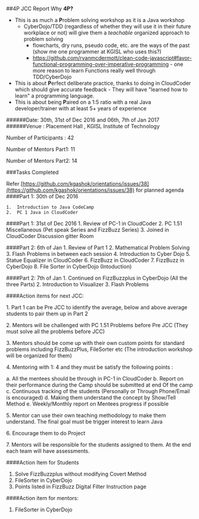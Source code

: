##4P JCC Report
Why **4P?**
 
- This is as much a **P**roblem solving workshop as it is a Java workshop
     - CyberDojo/TDD (regardless of whether they will use it in their future workplace or not) will give them a _teachable_ organized approach to problem solving 
        - flowcharts, dry runs, pseudo code, etc. are the ways of the past (show me one programmer at KGISL who uses this?)
        - https://github.com/ryanmcdermott/clean-code-javascript#favor-functional-programming-over-imperative-programming - one more reason to learn Functions really well through TDD/CyberDojo
- This is about **P**erfect deliberate practice, thanks to doing in CloudCoder which should give accurate feedback 
        - They will have "learned how to learn" a programming language. 
- This is about being **P**aired on a 1:5 ratio with a real Java developer/trainer  with at least 5+ years of experience

######Date: 30th, 31st of Dec 2016 and 06th, 7th of Jan 2017
######Venue : Placement Hall , KGISL Institute of Technology

<p>Number of Participants  : 42</p>
<p>Number of Mentors Part1: 11</p> 
<p>Number of Mentors Part2: 14</p> 

###Tasks Completed 

Refer [https://github.com/kgashok/orientations/issues/38](https://github.com/kgashok/orientations/issues/38) for planned agenda
####Part 1: 30th of Dec 2016

	1.	Introduction to Java CodeCamp
	2.	PC 1 Java in CloudCoder

####Part 1: 31st of Dec 2016
	1.	Review of PC-1 in CloudCoder
	2.	PC 1.51 Miscellaneous (Pet speak Series and FizzBuzz Series)
	3.	Joined in CloudCoder Discussion gitter Room


####Part 2: 6th of Jan
	1.	Review of Part 1
	2.	Mathematical Problem Solving
	3.	Flash Problems in between each session
	4.	Introduction to Cyber Dojo
	5.	Statue Equalizer in CloudCoder 
	6.	FizzBuzz in CloudCoder
	7.	FizzBuzz in CyberDojo
	8.	File Sorter in CyberDojo (Intoduction)

####Part 2: 7th of Jan
	1.	Continued on FizzBuzzplus in CyberDojo (All the three Parts)
	2.	Introduction to Visualizer
	3.	Flash Problems


####Action items for next JCC:

<p>1.	Part 1 can be Pre JCC to identify the average, below and above average students to pair them up in Part 2</p>

<p>2.	Mentors will be challenged with PC 1.51 Problems  before Pre JCC  (They must solve all the problems before JCC)</p>

<p>3.	Mentors should be come up with their own custom points for standard problems including FizzBuzzPlus, FileSorter etc (The introduction workshop will be organized for them)</p>

<p>4.	Mentoring with 1: 4 and they must be satisfy the following points :</p>
	a.	All the mentees should be through in PC-1 in CloudCoder
	b.	Report on their performance during the Camp should be submitted at end Of the camp
	c.	Continuous tracking of the students (Personally or Through Phone/Email is encouraged)
	d.	Making them understand the concept by Show/Tell Method
	e.	Weekly/Monthly report on Mentees progress if possible

<p>5.	Mentor can use their own teaching methodology to make them understand. The final goal must be trigger interest to learn Java</p>
<p>6.	Encourage them to do Project  </p>
<p>7.	Mentors will be responsible for the students assigned to them.  At the end each team will have assessments.</p>


####Action Item for Students

1. Solve FizzBuzzplus without modifying Covert Method
2. FileSorter in CyberDojo
3. Points listed in FizzBuzz Digital Filter Instruction page

####Action item for mentors: 

1. FileSorter in CyberDojo
